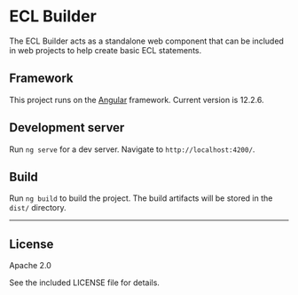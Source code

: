 # ECL Builder

The ECL Builder acts as a standalone web component that can be included in web projects to help create basic ECL statements.

## Framework

This project runs on the [Angular](https://github.com/angular) framework. Current version is 12.2.6.

## Development server

Run `ng serve` for a dev server. Navigate to `http://localhost:4200/`.

## Build

Run `ng build` to build the project. The build artifacts will be stored in the `dist/` directory.

---

## License

Apache 2.0

See the included LICENSE file for details.

